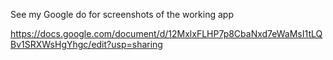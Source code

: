 See my Google do for screenshots of the working app

https://docs.google.com/document/d/12MxlxFLHP7p8CbaNxd7eWaMsI1tLQBv1SRXWsHgYhgc/edit?usp=sharing
